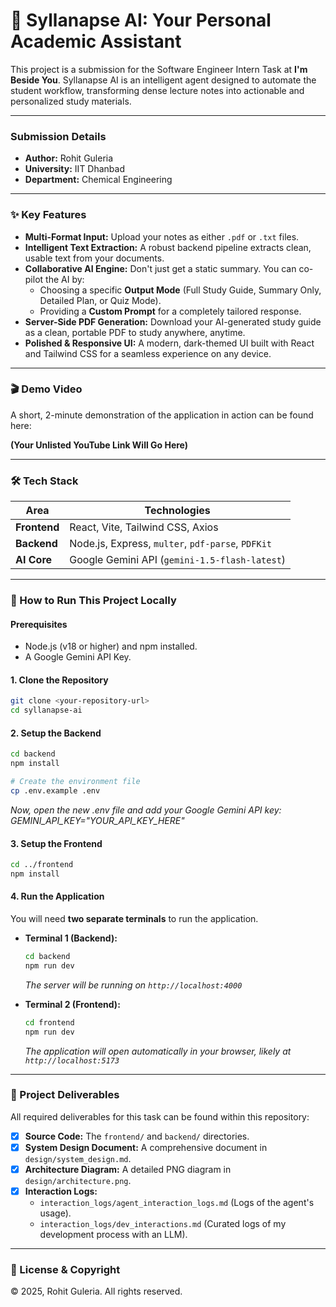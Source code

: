 # 🚀 Syllanapse AI: Your Personal Academic Assistant

This project is a submission for the Software Engineer Intern Task at **I'm Beside You**. Syllanapse AI is an intelligent agent designed to automate the student workflow, transforming dense lecture notes into actionable and personalized study materials.

---

### **Submission Details**

-   **Author:** Rohit Guleria
-   **University:** IIT Dhanbad
-   **Department:** Chemical Engineering

---

### **✨ Key Features**

* **Multi-Format Input:** Upload your notes as either `.pdf` or `.txt` files.
* **Intelligent Text Extraction:** A robust backend pipeline extracts clean, usable text from your documents.
* **Collaborative AI Engine:** Don't just get a static summary. You can co-pilot the AI by:
    * Choosing a specific **Output Mode** (Full Study Guide, Summary Only, Detailed Plan, or Quiz Mode).
    * Providing a **Custom Prompt** for a completely tailored response.
* **Server-Side PDF Generation:** Download your AI-generated study guide as a clean, portable PDF to study anywhere, anytime.
* **Polished & Responsive UI:** A modern, dark-themed UI built with React and Tailwind CSS for a seamless experience on any device.

---

### **🎬 Demo Video**

A short, 2-minute demonstration of the application in action can be found here:

**(Your Unlisted YouTube Link Will Go Here)**

---

### **🛠️ Tech Stack**

| Area    | Technologies                                       |
| ------- | -------------------------------------------------- |
| **Frontend** | React, Vite, Tailwind CSS, Axios |
| **Backend** | Node.js, Express, `multer`, `pdf-parse`, `PDFKit`    |
| **AI Core** | Google Gemini API (`gemini-1.5-flash-latest`)        |

---

### **🚀 How to Run This Project Locally**

#### **Prerequisites**
* Node.js (v18 or higher) and npm installed.
* A Google Gemini API Key.

#### **1. Clone the Repository**
```bash
git clone <your-repository-url>
cd syllanapse-ai
```
#### **2. Setup the Backend**
```bash
cd backend
npm install

# Create the environment file
cp .env.example .env
```
*Now, open the new .env file and add your Google Gemini API key:
GEMINI_API_KEY="YOUR_API_KEY_HERE"*

#### **3. Setup the Frontend**
```bash
cd ../frontend
npm install
```
#### **4. Run the Application**
You will need **two separate terminals** to run the application.

* **Terminal 1 (Backend):**
    ```bash
    cd backend
    npm run dev
    ```
    *The server will be running on `http://localhost:4000`*

* **Terminal 2 (Frontend):**
    ```bash
    cd frontend
    npm run dev
    ```
    *The application will open automatically in your browser, likely at `http://localhost:5173`*

---

### 📂 Project Deliverables

All required deliverables for this task can be found within this repository:

* [x] **Source Code:** The `frontend/` and `backend/` directories.
* [x] **System Design Document:** A comprehensive document in `design/system_design.md`.
* [x] **Architecture Diagram:** A detailed PNG diagram in `design/architecture.png`.
* [x] **Interaction Logs:**
    * `interaction_logs/agent_interaction_logs.md` (Logs of the agent's usage).
    * `interaction_logs/dev_interactions.md` (Curated logs of my development process with an LLM).

---

### **📜 License & Copyright**

&copy; 2025, Rohit Guleria. All rights reserved.

